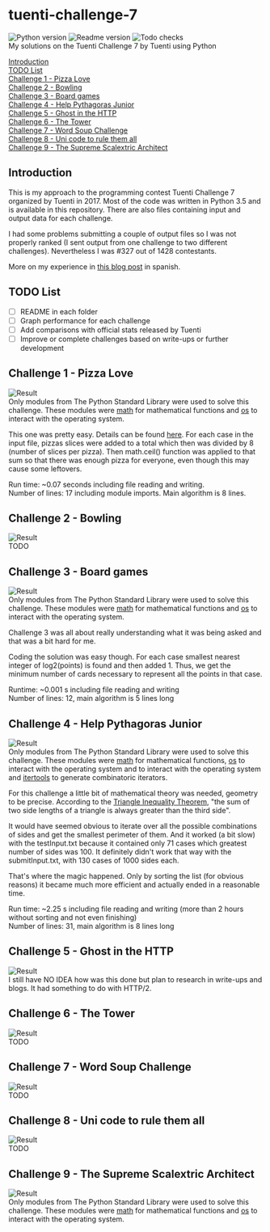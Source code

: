 # tuenti-challenge-7
![Python version](https://img.shields.io/badge/python-v3.5.2-blue.svg)
![Readme version](https://img.shields.io/badge/readme-1.0.0-green.svg)
![Todo checks](https://img.shields.io/badge/todos-0%2F4-red.svg)  
My solutions on the Tuenti Challenge 7 by Tuenti using Python

[Introduction]()  
[TODO List]()  
[Challenge 1 - Pizza Love](https://github.com/danielsto/tuenti-challenge-7#challenge-1---pizza-love)  
[Challenge 2 - Bowling](https://github.com/danielsto/tuenti-challenge-7#challenge-2---bowling)  
[Challenge 3 - Board games](https://github.com/danielsto/tuenti-challenge-7#challenge-3---board-games)  
[Challenge 4 - Help Pythagoras Junior](https://github.com/danielsto/tuenti-challenge-7#challenge-4---help-pythagoras-junior)  
[Challenge 5 - Ghost in the HTTP](https://github.com/danielsto/tuenti-challenge-7#challenge-5---ghost-in-the-http)  
[Challenge 6 - The Tower](https://github.com/danielsto/tuenti-challenge-7#challenge-6---the-tower)  
[Challenge 7 - Word Soup Challenge](https://github.com/danielsto/tuenti-challenge-7#challenge-7---word-soup-challenge)  
[Challenge 8 - Uni code to rule them all](https://github.com/danielsto/tuenti-challenge-7#challenge-8---uni-code-to-rule-them-all)  
[Challenge 9 - The Supreme Scalextric Architect](https://github.com/danielsto/tuenti-challenge-7#challenge-9---the-supreme-scalextric-architect)  

## Introduction
This is my approach to the programming contest Tuenti Challenge 7 organized by Tuenti in 2017.
Most of the code was written in Python 3.5 and is available in this repository.
There are also files containing input and output data for each challenge.

I had some problems submitting a couple of output files so I was not properly ranked
(I sent output from one challenge to two different challenges). Nevertheless I was #327 out of 1428 contestants.
 
More on my experience in [this blog post]() in spanish.

## TODO List

- [ ] README in each folder
- [ ] Graph performance for each challenge
- [ ] Add comparisons with official stats released by Tuenti
- [ ] Improve or complete challenges based on write-ups or further development

## Challenge 1 - Pizza Love
![Result](https://img.shields.io/badge/result-passed-brightgreen.svg)  
Only modules from The Python Standard Library were used to solve this challenge.
These modules were [math](https://docs.python.org/3/library/math.html) for mathematical functions
and [os](https://docs.python.org/3/library/os.html) to interact with the operating system.

This one was pretty easy. Details can be found [here](https://contest.tuenti.net/Challenges). For each case in the input file, 
pizzas slices were added to a total which then was divided by 8 (number of slices per 
pizza). Then math.ceil() function was applied to that sum so that there was enough pizza 
for everyone, even though this may cause some leftovers.

Run time: ~0.07 seconds including file reading and writing.  
Number of lines: 17 including module imports. Main algorithm is 8 lines.
## Challenge 2 - Bowling
![Result](https://img.shields.io/badge/result-wrong-red.svg)  
TODO

## Challenge 3 - Board games
![Result](https://img.shields.io/badge/result-passed-brightgreen.svg)  
Only modules from The Python Standard Library were used to solve this challenge.
These modules were [math](https://docs.python.org/3/library/math.html) for mathematical functions
and [os](https://docs.python.org/3/library/os.html) to interact with the operating system.

Challenge 3 was all about really understanding what it was being asked and that was
a bit hard for me.

Coding the solution was easy though. For each case smallest nearest integer of log2(points) is found
and then added 1. Thus, we get the minimum number of cards necessary to represent all the points in that case.

Runtime:  ~0.001 s including file reading and writing  
Number of lines:  12, main algorithm is 5 lines long 
## Challenge 4 - Help Pythagoras Junior
![Result](https://img.shields.io/badge/result-passed-brightgreen.svg)  
Only modules from The Python Standard Library were used to solve this challenge.
These modules were [math](https://docs.python.org/3/library/math.html) for mathematical functions, 
[os](https://docs.python.org/3/library/os.html) to interact with the operating system and to interact
with the operating system and [itertools](https://docs.python.org/2/library/itertools.html) to generate
combinatoric iterators.

For this challenge a little bit of mathematical theory was needed, geometry to be precise.
According to the [Triangle Inequality Theorem](http://mathworld.wolfram.com/TriangleInequality.html), "the sum of two side lengths of a triangle is 
always greater than the third side".
 
It would have seemed obvious to iterate over all the possible combinations of sides and get the smallest
perimeter of them. And it worked (a bit slow)  with the testInput.txt because it contained only 71 cases
which greatest number of sides was 100. It definitely didn't work that way with the submitInput.txt, with 130 cases
of 1000 sides each.

That's where the magic happened. Only by sorting the list (for obvious reasons) it became much more efficient and actually
ended in a reasonable time.

Run time: ~2.25 s including file reading and writing (more than 2 hours without sorting and not even finishing)   
Number of lines: 31, main algorithm is 8 lines long

## Challenge 5 - Ghost in the HTTP
![Result](https://img.shields.io/badge/result-passed-brightgreen.svg)  
I still have NO IDEA how was this done but plan to research in write-ups and blogs.
It had something to do with HTTP/2.
## Challenge 6 - The Tower
![Result](https://img.shields.io/badge/result-skipped-lightgrey.svg)  
TODO
## Challenge 7 - Word Soup Challenge
![Result](https://img.shields.io/badge/result-passed-brightgreen.svg)  
TODO
## Challenge 8 - Uni code to rule them all
![Result](https://img.shields.io/badge/result-skipped-lightgrey.svg)  
TODO
## Challenge 9 - The Supreme Scalextric Architect
![Result](https://img.shields.io/badge/result-passed-brightgreen.svg)  
Only modules from The Python Standard Library were used to solve this challenge.
These modules were [math](https://docs.python.org/3/library/math.html) for mathematical functions
and [os](https://docs.python.org/3/library/os.html) to interact with the operating system.

